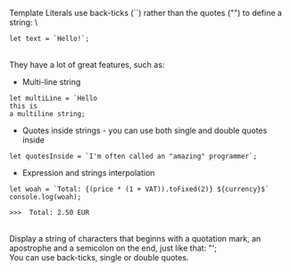 Template Literals use back-ticks (``) rather than the quotes ("") to define a string:
\
```
let text = `Hello!`;
```
\
They have a lot of great features, such as:
- Multi-line string
```
let multiLine = `Hello
this is
a multiline string;
```
- Quotes inside strings - you can use both single and double quotes inside
```
let quotesInside = `I'm often called an "amazing" programmer`;
```
- Expression and strings interpolation
```
let woah = `Total: {(price * (1 + VAT)).toFixed(2)} ${currency}$`
console.log(woah);

>>>  Total: 2.50 EUR
```
\
Display a string of characters that beginns with a quotation mark, an apostrophe and a semicolon on the end, just like that: "'; 
\
You can use back-ticks, single or double quotes.